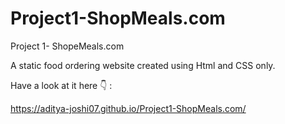 # Project1-ShopMeals.com
Project 1- ShopeMeals.com

A static food ordering website created using Html and CSS only.

Have a look at it here 👇 :

https://aditya-joshi07.github.io/Project1-ShopMeals.com/

